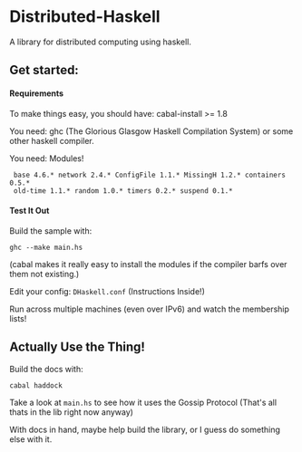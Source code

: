 Distributed-Haskell
===================

A library for distributed computing using haskell.


## Get started:

#### Requirements
To make things easy, you should have: cabal-install >= 1.8

You need: ghc (The Glorious Glasgow Haskell Compilation System) or some other haskell compiler.

You need: Modules!

     base 4.6.* network 2.4.* ConfigFile 1.1.* MissingH 1.2.* containers 0.5.* 
     old-time 1.1.* random 1.0.* timers 0.2.* suspend 0.1.*
 
#### Test It Out

Build the sample with: 
  
    ghc --make main.hs
    
(cabal makes it really easy to install the modules if the compiler barfs over them not existing.)

Edit your config: `DHaskell.conf` (Instructions Inside!)

Run across multiple machines (even over IPv6) and watch the membership lists!

## Actually Use the Thing!

Build the docs with: 

    cabal haddock

Take a look at `main.hs` to see how it uses the Gossip Protocol (That's all thats in the lib right now anyway)

With docs in hand, maybe help build the library, or I guess do something else with it.
